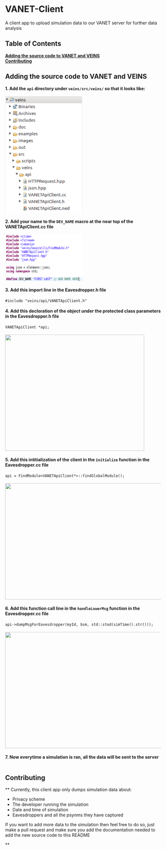 # VANET-Client
A client app to upload simulation data to our VANET server for further data analysis
## Table of Contents

**[Adding the source code to VANET and VEINS](#Adding-the-source-code-to-VANET-and-VEINS)** <br>
**[Contributing](#Contributing)** <br>

## Adding the source code to VANET and VEINS
**1. Add the `api` directory under ```veins/src/veins/``` so that it looks like:** <br/><br/>
<img src="./images/apiDirectoryTree.png" width=250 height=375/> <br/><br/>
**2. Add your name to the `DEV_NAME` macro at the near top of the VANETApiClient.cc file** <br/><br/>
<img src="./images/devName.png" width=250 height=150/> <br/><br/>
**3. Add this import line in the Eavesdropper.h file** <br/><br/>
``` #include "veins/api/VANETApiClient.h" ``` <br/><br/>
**4. Add this decloration of the object under the protected class parameters in the Eavesdropper.h file** <br/><br/>
`` VANETApiClient *api; `` <br/><br/>
<img src="./images/eavesdropperhSourceCode.png" width=450 height=375/> <br/><br/>
**5. Add this intitialization of the client in the `initialize` function in the Eavesdropper.cc file** <br/><br/>
`api = FindModule<VANETApiClient*>::findGlobalModule();` <br/><br/>
<img src="./images/clientInitialization.png" width=600 height=375/> <br/><br/>
**6. Add this function call line in the `handleLowerMsg` function in the Eavesdropper.cc file** <br/><br/>
`api->dumpMsgForEavesdropper(myId, bsm, std::stod(simTime().str()));` <br/><br/>
<img src="./images/apiDump.png" width=800 height=375/> <br/><br/>
**7. Now everytime a simulation is ran, all the data will be sent to the server** <br/><br/>

## Contributing
** Currently, this client app only dumps simulation data about:
- Privacy scheme
- The developer running the simulation
- Date and time of simulation
- Eavesdroppers and all the psynms they have captured

If you want to add more data to the simulation then feel free to do so, just make a pull request and make sure you add the documentation needed to add the new source code to this README
 
**
